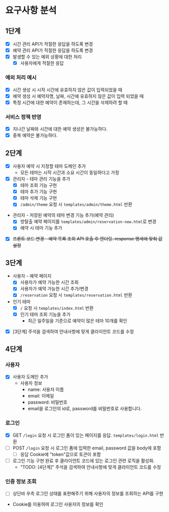 # 요구사항 분석

## 1단계

- [x] 시간 관리 API가 적절한 응답을 하도록 변경 
- [x] 예약 관리 API가 적절한 응답을 하도록 변경
- [x] 발생할 수 있는 예외 상황에 대한 처리
  - [x] 사용자에게 적절한 응답 

### 예외 처리 예시
- [x] 시간 생성 시 시작 시간에 유효하지 않은 값이 입력되었을 때
- [x] 예약 생성 시 예약자명, 날짜, 시간에 유효하지 않은 값이 입력 되었을 때
- [x] 특정 시간에 대한 예약이 존재하는데, 그 시간을 삭제하려 할 때

### 서비스 정책 반영
- [x] 지나간 날짜와 시간에 대한 예약 생성은 불가능하다.
- [x] 중복 예약은 불가능하다.

## 2단계
- [x] 사용자 예약 시 지정할 테마 도메인 추가 
  - 모든 테마는 시작 시간과 소요 시간이 동일하다고 가정 
- [x] 관리자 - 테마 관리 기능을 추가
  - [x] 테마 조회 기능 구현
  - [x] 테마 추가 기능 구현
  - [x] 테마 삭제 기능 구현
  - [x] `/admin/theme` 요청 시 `templates/admin/theme.html` 반환
- 관리자 - 저장된 예약의 테마 변경 기능 추가(예약 관리)
  - [x] 방탈출 예약 페이지를 `templates/admin/reservation-new.html`로 변경
  - [x] 예약 시 테마 기능 추가
- [x] ~~프론트 코드 변경 - 예약 목록 조회 API 호출 후 렌더링. response 명세에 맞춰 값 설정~~

## 3단계
- 사용자 - 예약 페이지
  - [x] 사용자가 예약 가능한 시간 조회
  - [x] 사용자가 예약 가능한 시간 추가/변경
  - [x] `/reservation` 요청 시 `templates/reservation.html` 반환
- 인기 테마
  - [x] `/` 요청 시 `templates/index.html` 반환
  - [x] 인기 테마 조회 기능을 추가 
    - 최근 일주일을 기준으로 예약이 많은 테마 10개를 확인
- [x] [3단계] 주석을 검색하여 안내사항에 맞게 클라이언트 코드를 수정

## 4단계

### 사용자
- [x] 사용자 도메인 추가
  - 사용자 정보 
    - name: 사용자 이름 
    - email: 이메일 
    - password: 비밀번호 
    - email을 로그인의 id로, password를 비밀번호로 사용합니다.
    
### 로그인
- [x] GET `/login` 요청 시 로그인 폼이 있는 페이지를 응답. `templates/login.html` 반환
- [ ] POST `/login` 요청 시 로그인 폼에 입력한 email, password 값을 body에 포함
  - [ ] 응답 Cookie에 "token"값으로 토큰이 포함

- [ ] 로그인 기능 구현 완료 후 클라이언트 코드에 있는 로그인 관련 로직을 활성화.
  - "TODO: [4단계]" 주석을 검색하여 안내사항에 맞게 클라이언트 코드를 수정

### 인증 정보 조회 
- [ ] 상단바 우측 로그인 상태를 표현해주기 위해 사용자의 정보를 조회하는 API를 구현
- Cookie를 이용하여 로그인 사용자의 정보를 확인
